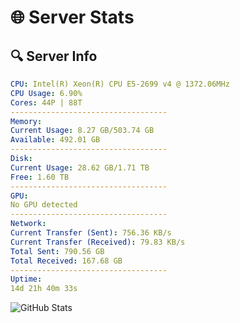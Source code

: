 # 🌐 Server Stats
## 🔍 Server Info
```yaml
CPU: Intel(R) Xeon(R) CPU E5-2699 v4 @ 1372.06MHz
CPU Usage: 6.90%
Cores: 44P | 88T
-----------------------------------
Memory:
Current Usage: 8.27 GB/503.74 GB
Available: 492.01 GB
-----------------------------------
Disk:
Current Usage: 28.62 GB/1.71 TB
Free: 1.60 TB
-----------------------------------
GPU:
No GPU detected
-----------------------------------
Network:
Current Transfer (Sent): 756.36 KB/s
Current Transfer (Received): 79.83 KB/s
Total Sent: 790.56 GB
Total Received: 167.68 GB
-----------------------------------
Uptime:
14d 21h 40m 33s
```
![GitHub Stats](https://img.shields.io/badge/Updated-2025-05-04_14:49:21-blue)